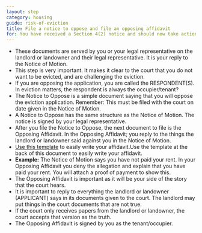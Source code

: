 ```yaml
---
layout: step
category: housing
guide: risk-of-eviction
title: File a notice to oppose and file an opposing affidavit
for: You have received a Section 4(2) notice and should now take action on the next step
---
```

- These documents are served by you or your legal representative on the landlord or landowner and their legal representative. It is your reply to the Notice of Motion.
- This step is very important. It makes it clear to the court that you do not want to be evicted, and are challenging the eviction.
- If you are opposing the application, you are called the RESPONDENT(S). In eviction matters, the respondent is always the occupier/tenant?
- The Notice to Oppose is a simple document saying that you will oppose the eviction application. Remember: This must be filed with the court on date given in the Notice of Motion.
- A Notice to Oppose has the same structure as the Notice of Motion. The notice is signed by your legal representative.
- After you file the Notice to Oppose, the next document to file is the Opposing Affidavit. In the Opposing Affidavit; you reply to the things the landlord or landowner said against you in the Notice of Motion.
- <span class="hidden-print"><a target="_blank" href="/docs/eviction-opposing-affidavit.pdf">Use this template</a> to easily write your affidavit.</span><span class="visible-print">Use the template at the back of this document to easily write your affidavit.</span>
- **Example:** The Notice of Motion says you have not paid your rent. In your Opposing Affidavit you deny the allegation and explain that you have paid your rent. You will attach a proof of payment to show this.
- The Opposing Affidavit is important as it will be your side of the story that the court hears.
- It is important to reply to everything the landlord or landowner (APPLICANT) says in its documents given to the court. The landlord may put things in the court documents that are not true.
- If the court only receives papers from the landlord or landowner, the court accepts that version as the truth.
- The Opposing Affidavit is signed by you as the tenant/occupier.
